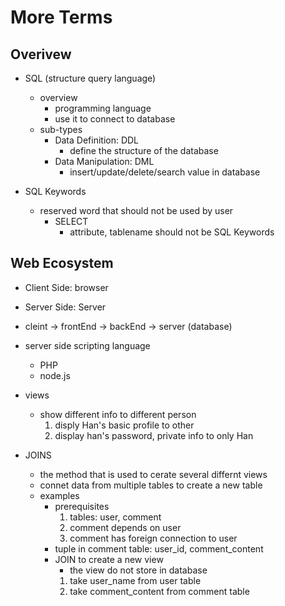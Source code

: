 # More Terms

## Overivew
* SQL (structure query language)
    * overview
        * programming language
        * use it to connect to database
    * sub-types
        * Data Definition: DDL
            * define the structure of the database
        * Data Manipulation: DML
            * insert/update/delete/search value in database

* SQL Keywords
    * reserved word that should not be used by user
        * SELECT
            * attribute, tablename should not be SQL Keywords

## Web Ecosystem
* Client Side: browser
* Server Side: Server
* cleint -> frontEnd -> backEnd -> server (database)

* server side scripting language
    * PHP
    * node.js

* views
    * show different info to different person
        1. disply Han's basic profile to other
        2. display han's password, private info to only Han

* JOINS
    * the method that is used to cerate several differnt views
    * connet data from multiple tables to create a new table
    * examples
        * prerequisites
            1. tables: user, comment
            2. comment depends on user
            3. comment has foreign connection to user
        * tuple in comment table: user_id, comment_content
        * JOIN to create a new view
            * the view do not store in database
            1. take user_name from user table
            2. take comment_content from comment table
